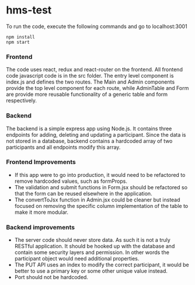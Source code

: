 # hms-test

To run the code, execute the following commands and go to localhost:3001

```
npm install
npm start
```

### Frontend
 
The code uses react, redux and react-router on the frontend. All frontend code javascript code is in the src folder. The entry level component is index.js and defines the two routes. The Main and Admin components provide the top level component for each route, while AdminTable and Form are provide more reusable functionality of a generic table and form respectively. 
 
 ### Backend
 
 The backend is a simple express app using Node.js. It contains three endpoints for adding, deleting and updating a participant. Since the data is not stored in a database, backend contains a hardcoded array of two participants and all endpoints modify this array. 
 
 ### Frontend Improvements
 
 * If this app were to go into production, it would need to be refactored to remove hardcoded values, such as formProps. 
 * The validation and submit functions in Form.jsx should be refactored so that the form can be reused elsewhere in the application. 
 * The convertToJsx function in Admin.jsx could be cleaner but instead focused on removing the specific column implementation of the table to make it more modular.
 
 ### Backend improvements
 
* The server code should never store data. As such it is not a truly RESTful application. It should be hooked up with the database and contain some security layers and permission. In other words the participant object would need additional properties. 
* The PUT API uses an index to modify the correct participant, it would be better to use a primary key or some other unique value instead. 
* Port should not be hardcoded.

